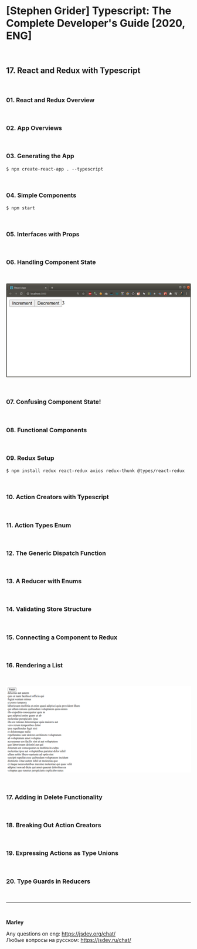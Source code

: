# [Stephen Grider] Typescript: The Complete Developer's Guide [2020, ENG]

<br/>

## 17. React and Redux with Typescript

<br/>

### 01. React and Redux Overview

<br/>

### 02. App Overviews

<br/>

### 03. Generating the App

    $ npx create-react-app . --typescript

<br/>

### 04. Simple Components

    $ npm start

<br/>

### 05. Interfaces with Props

<br/>

### 06. Handling Component State

<br/>

![Application](/img/pic-08-01.png?raw=true)

<br/>

### 07. Confusing Component State!

<br/>

### 08. Functional Components

<br/>

### 09. Redux Setup

    $ npm install redux react-redux axios redux-thunk @types/react-redux

<br/>

### 10. Action Creators with Typescript

<br/>

### 11. Action Types Enum

<br/>

### 12. The Generic Dispatch Function

<br/>

### 13. A Reducer with Enums

<br/>

### 14. Validating Store Structure

<br/>

### 15. Connecting a Component to Redux

<br/>

### 16. Rendering a List

<br/>

![Application](/img/pic-08-02.png?raw=true)

<br/>

### 17. Adding in Delete Functionality

<br/>

### 18. Breaking Out Action Creators

<br/>

### 19. Expressing Actions as Type Unions

<br/>

### 20. Type Guards in Reducers

<br/>

---

<br/>

**Marley**

Any questions on eng: https://jsdev.org/chat/  
Любые вопросы на русском: https://jsdev.ru/chat/
